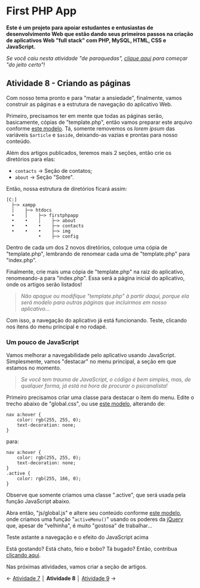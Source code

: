 # First PHP App

**Este é um projeto para apoiar estudantes e entusiastas de desenvolvimento Web que estão dando seus primeiros passos na criação de aplicativos Web "full stack" com PHP, MySQL, HTML, CSS e JavaScript.**

*Se você caiu nesta atividade "de paraquedas", [clique aqui](https://github.com/Luferat/firstphpapp) para começar "do jeito certo"!*

## Atividade 8 - Criando as páginas

Com nosso tema pronto e para "matar a ansiedade", finalmente, vamos construir as páginas e a estrutura de navegação do aplicativo Web.

Primeiro, precisamos ter em mente que todas as páginas serão, basicamente, cópias de "template.php", então vamos preparar este arquivo conforme [este modelo](https://raw.githubusercontent.com/Luferat/firstphpapp/Atividade_08/template.php). Tá, somente removemos os *lorem ipsum* das variáveis `$article` e `$aside`, deixando-as vazias e prontas para nosso conteúdo.

Além dos artigos publicados, teremos mais 2 seções, então crie os diretórios para elas:

- `contacts` → Seção de contatos;
- `about` → Seção "Sobre".

Então, nossa estrutura de diretórios ficará assim:

    [C:]
      ├─> xampp
      │    ├─> htdocs
      •    │    ├─> firstphpapp
      •    •    │    ├─> about
      •    •    •    ├─> contacts
      •    •    •    ├─> img
                •    ├─> config

Dentro de cada um dos 2 novos diretórios, coloque uma cópia de "template.php", lembrando de renomear cada uma de "template.php" para "index.php".

Finalmente, crie mais uma cópia de "template.php" na raiz do aplicativo, renomeando-a para "index.php". Essa será a página inicial do aplicativo, onde os artigos serão listados!

> *Não apague ou modifique "template.php" à partir daqui, porque ela será modelo para outras páginas que incluirmos em nosso aplicativo...*

Com isso, a navegação do aplicativo já está funcionando. Teste, clicando nos itens do menu principal e no rodapé.

### Um pouco de JavaScript

Vamos melhorar a navegabilidade pelo aplicativo usando JavaScript. Simplesmente, vamos "destacar" no menu principal, a seção em que estamos no momento.

> *Se você tem trauma de JavaScript, o código é bem simples, mas, de qualquer forma, já está na hora de procurar o psicanalista!*

Primeiro precisamos criar uma classe para destacar o item do menu. Edite o trecho abaixo de "global.css", ou use [este modelo](https://raw.githubusercontent.com/Luferat/firstphpapp/Atividade_08/global.css), alterando de:

	nav a:hover {
        color: rgb(255, 255, 0);
        text-decoration: none;
    }

para:

	nav a:hover {
        color: rgb(255, 255, 0);
        text-decoration: none;
    }
    .active {
	    color: rgb(255, 166, 0);
    }

Observe que somente criamos uma classe ".active", que será usada pela função JavaScript abaixo. 

Abra então, "js/global.js" e altere seu conteúdo conforme [este modelo](https://raw.githubusercontent.com/Luferat/firstphpapp/Atividade_08/global.js), onde criamos uma função "`activeMenu()`" usando os poderes da [jQuery](https://www.w3schools.com/jquery/) que, apesar de "velhinha", é muito "gostosa" de trabalhar...

Teste astante a navegação e o efeito do JavaScript acima

Está gostando? Está chato, feio e bobo? Tá bugado? Então, contribua [clicando aqui](https://github.com/Luferat/firstphpapp/issues).

Nas próximas atividades, vamos criar a seção de artigos.

← [Atividade 7](https://github.com/Luferat/firstphpapp/tree/Atividade_07) │ **Atividade 8** │ [Atividade 9](https://github.com/Luferat/firstphpapp/tree/Atividade_09) →